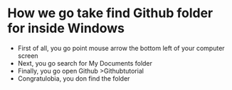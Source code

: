 How we go take find Github folder for inside Windows
====================================================
* First of all, you go point mouse arrow the bottom left of your computer screen
* Next, you go search for My Documents folder
* Finally, you go open Github >Githubtutorial
* Congratulobia, you don find the folder